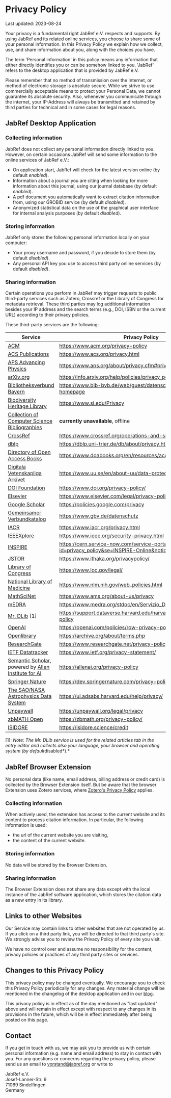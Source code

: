 # Privacy Policy

Last updated: 2023-08-24

Your privacy is a fundamental right JabRef e.V. respects and supports.
By using JabRef and its related online services, you choose to share some of your personal information.
In this Privacy Policy we explain how we collect, use, and share information about you, along with the choices you have.

The term 'Personal information' in this policy means any information that either directly identifies you or can be somehow linked to you. 'JabRef' refers to the desktop application that is provided by JabRef e.V.

Please remember that no method of transmission over the Internet, or method of electronic storage is absolute secure.
While we strive to use commercially acceptable means to protect your Personal Data, we cannot guarantee its absolute security.
Also, whenever you communicate through the internet, your IP-Address will always be transmitted and retained by third parties for technical and in some cases for legal reasons.

## JabRef Desktop Application

### Collecting information

JabRef does not collect any personal information directly linked to you.
However, on certain occasions JabRef will send some information to the online services of JabRef e.V.:

- On application start, JabRef will check for the latest version online (by default *enabled*).
- Information about a journal you are citing when looking for more information about this journal, using our journal database (by default *enabled*).
- A pdf document you automatically want to extract citation information from, using our GROBID service (by default *disabled*).
- Anonymized statistical data on the use of the graphical user interface for internal analysis purposes (by default *disabled*).

### Storing information

JabRef only stores the following personal information locally on your computer:

- Your proxy username and password, if you decide to store them (by default *disabled*).
- Any personal API key you use to access third party online services (by default *disabled*).

### Sharing information

Certain operations you perform in JabRef may trigger requests to public third-party services such as Zotero, Crossref or the Library of Congress for metadata retrieval.
These third parties may log additional information besides your IP address and the search terms (e.g., DOI, ISBN or the current URL) according to their privacy policies.

These third-party services are the following:

| Service                                                                                                                      | Privacy Policy |
|------------------------------------------------------------------------------------------------------------------------------|----------------|
| [ACM](https://www.acm.org/)                                                                                                  | <https://www.acm.org/privacy-policy> |
| [ACS Publications](https://pubs.acs.org/)                                                                                    | <https://www.acs.org/privacy.html> |
| [APS Advancing Physics](https://harvest.aps.org/)                                                                            | <https://www.aps.org/about/privacy.cfm#privacy> |
| [arXiv.org](https://arxiv.org/)                                                                                              | <https://info.arxiv.org/help/policies/privacy_policy.html> |
| [Bibliotheksverbund Bayern](https://www.bib-bvb.de/)                                                                         | <https://www.bib-bvb.de/web/guest/datenschutzerklaerung-bvb-homepage> |
| [Biodiversity Heritage Library](https://www.biodiversitylibrary.org/)                                                        | <https://www.si.edu/Privacy> |
| [Collection of Computer Science Bibliographies](https://en.wikipedia.org/wiki/Collection_of_Computer_Science_Bibliographies) | **currently unavailable**, offline  |
| [CrossRef](https://www.crossref.org/)                                                                                        | <https://www.crossref.org/operations-and-sustainability/privacy/> |
| [dblp](https://dblp.uni-trier.de/)                                                                                           | <https://dblp.uni-trier.de/db/about/privacy.html> |
| [Directory of Open Access Books](https://www.doabooks.org/)                                                                  | <https://www.doabooks.org/en/resources/accessibility> |
| [Digitala Vetenskapliga Arkivet](https://www.diva-portal.org/)                                                               | <https://www.uu.se/en/about-uu/data-protection-policy/> |
| [DOI Foundation](https://www.doi.org/)                                                                                       | <https://www.doi.org/privacy-policy/> |
| [Elsevier](https://www.elsevier.com/)                                                                                        | <https://www.elsevier.com/legal/privacy-policy> |
| [Google Scholar](https://scholar.google.com/)                                                                                | <https://policies.google.com/privacy> |
| [Gemeinsamer Verbundkatalog](https://www.gbv.de/)                                                                            | <https://www.gbv.de/datenschutz> |
| [IACR](https://www.iacr.org/)                                                                                                | <https://www.iacr.org/privacy.html> |
| [IEEEXplore](https://ieeexplore.ieee.org/Xplore/home.jsp)                                                                    | <https://www.ieee.org/security-privacy.html> |
| [INSPIRE](https://inspirehep.net/)                                                                                           | <https://cern.service-now.com/service-portal?id=privacy_policy&se=INSPIRE-Online&notice=main> |
| [JSTOR](https://www.jstor.org/)                                                                                              | <https://www.ithaka.org/privacypolicy/> |
| [Library of Congress](https://lccn.loc.gov/)                                                                                 | <https://www.loc.gov/legal/> |
| [National Library of Medicine](https://www.ncbi.nlm.nih.gov/)                                                                | <https://www.nlm.nih.gov/web_policies.html> |
| [MathSciNet](http://www.ams.org/mathscinet)                                                                                  | <https://www.ams.org/about-us/privacy> |
| [mEDRA](https://www.medra.org/)                                                                                              | <https://www.medra.org/stdoc/en/Servizio_DOI_Informativa_ENG.pdf> |
| [Mr. DLib](https://mr-dlib.org/) [1]                                                                                         | <https://support.dataverse.harvard.edu/harvard-dataverse-privacy-policy> |
| [OpenAI](https://openai.com/)                                                                                                | <https://openai.com/policies/row-privacy-policy/> |
| [Openlibrary](https://openlibrary.org)                                                                                       | <https://archive.org/about/terms.php> |
| [ResearchGate](https://www.researchgate.net/)                                                                                | <https://www.researchgate.net/privacy-policy> |
| [IETF Datatracker](https://datatracker.ietf.org/)                                                                            | <https://www.ietf.org/privacy-statement/> |
| [Semantic Scholar](https://www.semanticscholar.org/), powered by [Allen Institute for AI](https://allenai.org/)              | <https://allenai.org/privacy-policy> |
| [Springer Nature](https://dev.springernature.com/)                                                                           | <https://dev.springernature.com/privacy-policy/> |
| [The SAO/NASA Astrophysics Data System](https://ui.adsabs.harvard.edu/)                                                      | <https://ui.adsabs.harvard.edu/help/privacy/> |
| [Unpaywall](https://unpaywall.org/)                                                                                          | <https://unpaywall.org/legal/privacy> |
| [zbMATH Open](https://www.zbmath.org)                                                                                        | <https://zbmath.org/privacy-policy/> |
| [ISIDORE](https://isidore.science/)                                                                                          | <https://isidore.science/credit> |

[1]: *Note: The Mr. DLib service is used for the related articles tab in the entry editor and collects also your language, your browser and operating system (by default*disabled*).*

## JabRef Browser Extension

No personal data (like name, email address, billing address or credit card) is collected by the Browser Extension itself.
But be aware that the browser Extension uses Zotero services, where [Zotero's Privacy Policy](https://www.zotero.org/support/privacy) applies.

### Collecting information

When actively used, the extension has access to the current website and its content to process citation information. In particular, the following information is used:

- the url of the current website you are visiting,
- the content of the current website.

### Storing information

No data will be stored by the Browser Extension.

### Sharing information

The Browser Extension does not share any data except with the local instance of the JabRef software application, which stores the citation data as a new entry in its library.

## Links to other Websites

Our Service may contain links to other websites that are not operated by us. If you click on a third party link, you will be directed to that third party's site. We strongly advise you to review the Privacy Policy of every site you visit.

We have no control over and assume no responsibility for the content, privacy policies or practices of any third party sites or services.

## Changes to this Privacy Policy

This privacy policy may be changed eventually.
We encourage you to check this Privacy Policy periodically for any changes.
Any material change will be mentioned in the changelog of the desktop application and in our [blog](https://blog.jabref.org/).

This privacy policy is in effect as of the day mentioned as "last updated" above and will remain in effect except with respect to any changes in its provisions in the future, which will be in effect immediately after being posted on this page.

## Contact

If you get in touch with us, we may ask you to provide us with certain personal information (e.g. name and email address) to stay in contact with you.
For any questions or concerns regarding the privacy policy, please send us an email to <vorstand@jabref.org> or write to

JabRef e.V.  
Josef-Lanner-Str. 9  
71069 Sindelfingen  
Germany

<!-- markdownlint-disable-file MD024 -->

